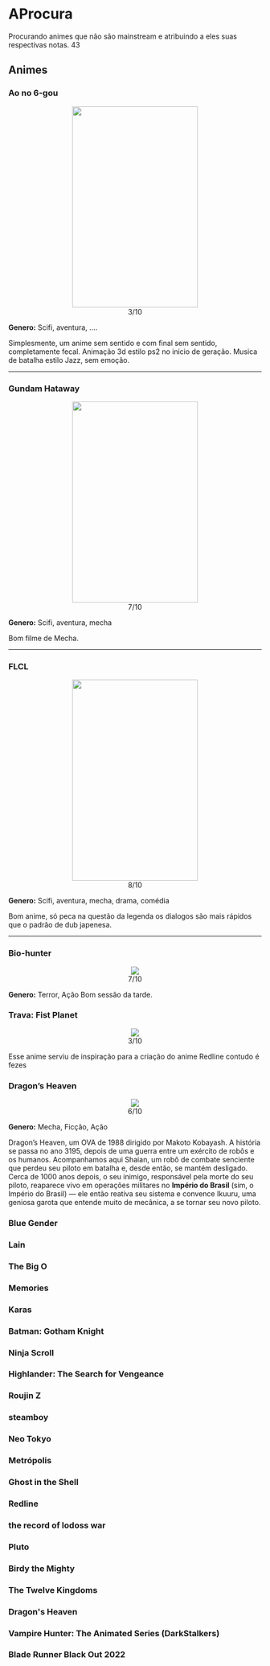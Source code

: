 # AProcura
Procurando animes que não são mainstream e atribuindo a eles suas respectivas notas.
43

## Animes

### Ao no 6-gou
<div align="center" >
    <img src="/img/Ao no 6-gou.png" height="400px" width="250px"/>
    <br>
    <span>3/10</span>
</div>

**Genero:** Scifi, aventura, ....

Simplesmente, um anime sem sentido e com final sem sentido, completamente fecal. Animação 3d estilo ps2 no inicio de geração. Musica de batalha estilo Jazz, sem emoção.

---
### Gundam Hataway

<div align="center">
    <img src="/img/Gundam Hataway.png"  height="400px" width="250px"/>
    <br>
    <span>7/10</span>
</div>

**Genero:** Scifi, aventura, mecha

Bom filme de Mecha.

---
### FLCL
<div align="center">
    <img src="/img/FLCL.jpg"  height="400px" width="250px"/>
    <br>
    <span>8/10</span>
</div>

**Genero:** Scifi, aventura, mecha, drama, comédia

Bom anime, só peca na questão da legenda os dialogos são mais rápidos que o padrão de dub japenesa.

---
### Bio-hunter

<div align="center" height="50px" width="50px">
    <img src="/img/Bio Hunter Poster.jpg"/>
    <br>
    <span>7/10</span>
</div>

**Genero:** Terror, Ação
Bom sessão da tarde.

### Trava: Fist Planet 

<div align="center" height="50px" width="50px">
    <img src="/img/Trava- Fist Planet.jpg"/>
    <br>
    <span>3/10</span>
</div>

Esse anime serviu de inspiração para a criação do anime Redline contudo é fezes


### Dragon’s Heaven

<div align="center" height="50px" width="50px">
    <img src="/img/Dragon’s Heaven.jpg"/>
    <br>
    <span>6/10</span>
</div>

**Genero:** Mecha, Ficção, Ação

Dragon’s Heaven, um OVA de 1988 dirigido por Makoto Kobayash.
A história se passa no ano 3195, depois de uma guerra entre um exército de robôs e os humanos. Acompanhamos aqui Shaian, um robô de combate senciente que perdeu seu piloto em batalha e, desde então, se mantém desligado.
Cerca de 1000 anos depois, o seu inimigo, responsável pela morte do seu piloto, reaparece vivo em operações militares no **Império do Brasil** (sim, o Império do Brasil) — ele então reativa seu sistema e convence Ikuuru, uma geniosa garota que entende muito de mecânica, a se tornar seu novo piloto.

### Blue Gender
### Lain
### The Big O
### Memories

### Karas 
### Batman: Gotham Knight
### Ninja Scroll
### Highlander: The Search for Vengeance
### Roujin Z
### steamboy
### Neo Tokyo
### Metrópolis
### Ghost in the Shell 
### Redline
### the record of lodoss war
### Pluto
### Birdy the Mighty
### The Twelve Kingdoms
### Dragon's Heaven

### Vampire Hunter: The Animated Series (DarkStalkers)
### Blade Runner Black Out 2022
